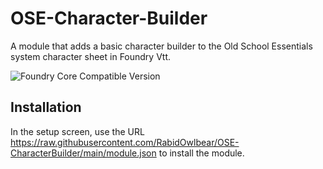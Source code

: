 # OSE-Character-Builder

A module that adds a basic character builder to the Old School Essentials system character sheet in Foundry Vtt.

![Foundry Core Compatible Version](https://img.shields.io/badge/dynamic/json.svg?url=https%3A%2F%2Fraw.githubusercontent.com%2FRabidOwlbear%2FOSE-CharacterBuilder%2Fmain%2Fmodule.json&label=Foundry%20Version&query=$.compatibleCoreVersion&colorB=orange)

## Installation

In the setup screen, use the URL https://raw.githubusercontent.com/RabidOwlbear/OSE-CharacterBuilder/main/module.json to install the module.

##
